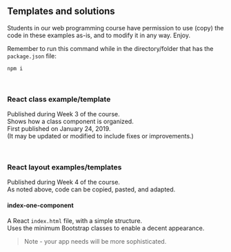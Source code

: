 ## Templates and solutions

Students in our web programming course have permission to use (copy) the code in these examples as-is, and to modify it in any way. Enjoy.

Remember to run this command while in the directory/folder that has the `package.json` file:

```
npm i
```

<br>

### React class example/template

Published during Week 3 of the course.  
Shows how a class component is organized.  
First published on January 24, 2019.  
(It may be updated or modified to include fixes or improvements.)

<br>

### React layout examples/templates

Published during Week 4 of the course.  
As noted above, code can be copied, pasted, and adapted. 

#### index-one-component

A React `index.html` file, with a simple structure.  
Uses the minimum Bootstrap classes to enable a decent appearance. 

> Note - your app needs will be more sophisticated. 

<br>